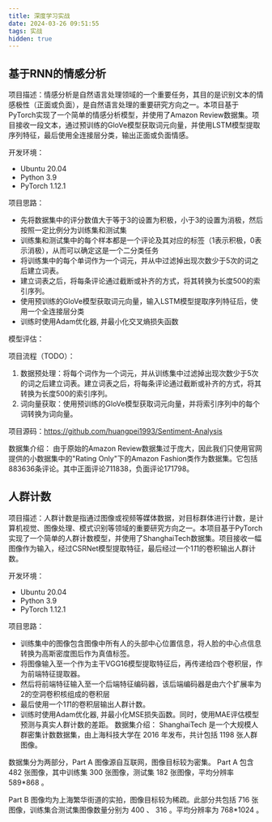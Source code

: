 ```yaml
---
title: 深度学习实战
date: 2024-03-26 09:51:55
tags: 实战
hidden: true
---
```


## 基于RNN的情感分析
项目描述：情感分析是自然语言处理领域的一个重要任务，其目的是识别文本的情感极性（正面或负面），是自然语言处理的重要研究方向之一。本项目基于PyTorch实现了一个简单的情感分析模型，并使用了Amazon Review数据集。项目接收一段文本，通过预训练的GloVe模型获取词元向量，并使用LSTM模型提取序列特征，最后使用全连接层分类，输出正面或负面情感。

开发环境：
- Ubuntu 20.04
- Python 3.9
- PyTorch 1.12.1

项目思路：
- 先将数据集中的评分数值大于等于3的设置为积极，小于3的设置为消极，然后按照一定比例分为训练集和测试集
- 训练集和测试集中的每个样本都是一个评论及其对应的标签（1表示积极，0表示消极），从而可以确定这是一个二分类任务
- 将训练集中的每个单词作为一个词元，并从中过滤掉出现次数少于5次的词之后建立词表。
- 建立词表之后，将每条评论通过截断或补齐的方式，将其转换为长度500的索引序列。
- 使用预训练的GloVe模型获取词元向量，输入LSTM模型提取序列特征后，使用一个全连接层分类
- 训练时使用Adam优化器, 并最小化交叉熵损失函数

模型评估：

项目流程（TODO）：
1. 数据预处理：将每个词作为一个词元，并从训练集中过滤掉出现次数少于5次的词之后建立词表。建立词表之后，将每条评论通过截断或补齐的方式，将其转换为长度500的索引序列。
2. 词向量获取：使用预训练的GloVe模型获取词元向量，并将索引序列中的每个词转换为词向量。

项目源码：https://github.com/huangpei1993/Sentiment-Analysis

数据集介绍：
由于原始的Amazon Review数据集过于庞大，因此我们只使用官网提供的小数据集中的"Rating Only"下的Amazon Fashion类作为数据集。它包括883636条评论。其中正面评论711838，负面评论171798。

## 人群计数
项目描述：人群计数是指通过图像或视频等媒体数据，对目标群体进行计数，是计算机视觉、图像处理、模式识别等领域的重要研究方向之一。本项目基于PyTorch实现了一个简单的人群计数模型，并使用了ShanghaiTech数据集。项目接收一幅图像作为输入，经过CSRNet模型提取特征，最后经过一个1*1*1的卷积输出人群计数。

开发环境：
- Ubuntu 20.04
- Python 3.9
- PyTorch 1.12.1
  
项目思路：
- 训练集中的图像包含图像中所有人的头部中心位置信息，将人脸的中心点信息转换为高斯密度图后作为真值标签。
- 将图像输入至一个作为主干VGG16模型提取特征后，再传递给四个卷积层，作为前端特征提取器。
- 然后将前端特征输入至一个后端特征编码器，该后端编码器是由六个扩展率为2的空洞卷积核组成的卷积层
- 最后使用一个1*1*1的卷积层输出人群计数。
- 训练时使用Adam优化器, 并最小化MSE损失函数。同时，使用MAE评估模型预测与真实人群计数的差距。
数据集介绍：
ShanghaiTech 是一个大规模人群密集计数数据集，由上海科技大学在 2016 年发布，共计包括 1198 张人群图像。

数据集分为两部分，Part A 图像源自互联网，图像目标较为密集。 Part A 包含 482 张图像，其中训练集 300 张图像，测试集 182 张图像，平均分辨率 589*868 。

Part B 图像均为上海繁华街道的实拍，图像目标较为稀疏。此部分共包括 716 张图像，训练集合测试集图像数量分别为 400 、 316 。平均分辨率为 768*1024 。

  
